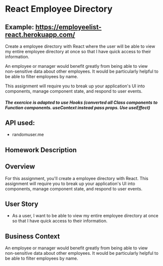 # React Employee Directory
 

## Example: https://employeelist-react.herokuapp.com/


Create a employee directory with React where the user will be able to view my entire employee directory at once so that I have quick access to their information.

An employee or manager would benefit greatly from being able to view non-sensitive data about other employees. It would be particularly helpful to be able to filter employees by name.

This assignment will require you to break up your application's UI into components, manage component state, and respond to user events.
#### *The exercice is adapted to use Hooks (converted all Class components to Function components. useContext instead pass props. Use useEffect)* 

## API used:
* randomuser.me 

## Homework Description

## Overview

For this assignment, you'll create a employee directory with React. This assignment will require you to break up your application's UI into components, manage component state, and respond to user events.

## User Story

* As a user, I want to be able to view my entire employee directory at once so that I have quick access to their information.

## Business Context

An employee or manager would benefit greatly from being able to view non-sensitive data about other employees. It would be particularly helpful to be able to filter employees by name.
